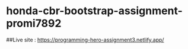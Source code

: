 # honda-cbr-bootstrap-assignment-promi7892

##Live site : https://programming-hero-assignment3.netlify.app/
